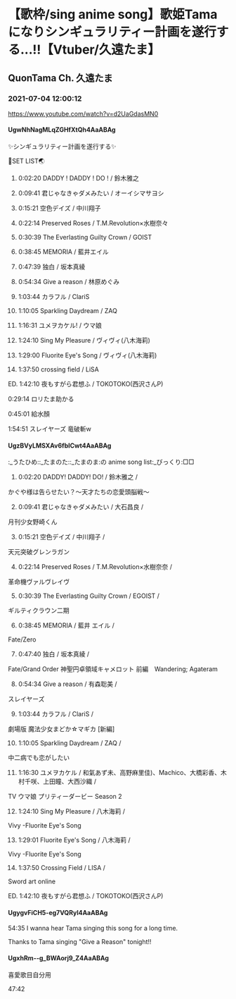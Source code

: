 # 【歌枠/sing anime song】歌姫Tamaになりシンギュラリティー計画を遂行する...!!【Vtuber/久遠たま】

## QuonTama Ch. 久遠たま

### 2021-07-04 12:00:12

https://www.youtube.com/watch?v=d2UaGdasMN0

#### UgwNhNagMLqZGHfXtQh4AaABAg

✨シンギュラリティー計画を遂行する✨



🥚SET LIST🌏



01. 0:02:20 DADDY ! DADDY ! DO ! / 鈴木雅之

02. 0:09:41 君じゃなきゃダメみたい / オーイシマサヨシ

03. 0:15:21 空色デイズ / 中川翔子

04. 0:22:14 Preserved Roses / T.M.Revolution×水樹奈々

05. 0:30:39 The Everlasting Guilty Crown / GOIST

06. 0:38:45 MEMORIA / 藍井エイル

07. 0:47:39 独白 / 坂本真綾

08. 0:54:34 Give a reason / 林原めぐみ

09. 1:03:44 カラフル / ClariS

10. 1:10:05 Sparkling Daydream / ZAQ

11. 1:16:31 ユメヲカケル! / ウマ娘

12. 1:24:10 Sing My Pleasure / ヴィヴィ(八木海莉)

13. 1:29:00 Fluorite Eye's Song / ヴィヴィ(八木海莉)

14. 1:37:50 crossing field / LiSA

ED. 1:42:10 夜もすがら君想ふ / TOKOTOKO(西沢さんP) 



0:29:14 ロリたま助かる

0:45:01 給水顏

1:54:51 スレイヤーズ 竜破斬w



#### UgzBVyLMSXAv6fbICwt4AaABAg

:_うたひめ::_たまのた::_たまのま:の anime song list:_びっくり:□□



01.	0:02:20 DADDY! DADDY! DO! / 鈴木雅之 /

かぐや様は告らせたい？～天才たちの恋愛頭脳戦～

02.	0:09:41 君じゃなきゃダメみたい / 大石昌良 /

月刊少女野崎くん

03.	0:15:21 空色デイズ / 中川翔子 /

天元突破グレンラガン

04.	0:22:14 Preserved Roses / T.M.Revolution×水樹奈奈 /

革命機ヴァルヴレイヴ

05.	0:30:39 The Everlasting Guilty Crown / EGOIST /

ギルティクラウン二期

06.	0:38:45 MEMORIA / 藍井 エイル /

Fate/Zero

07.	0:47:40 独白 / 坂本真綾 /

Fate/Grand Order 神聖円卓領域キャメロット 前編　Wandering; Agateram

08.	0:54:34 Give a reason / 有森聡美 /

スレイヤーズ

09.	1:03:44 カラフル / ClariS /

劇場版 魔法少女まどか☆マギカ [新編]

10.	1:10:05 Sparkling Daydream / ZAQ /

中二病でも恋がしたい

11.	1:16:30 ユメヲカケル / 和氣あず未、高野麻里佳)、Machico、大橋彩香、木村千咲、上田瞳、大西沙織 /

TV ウマ娘 プリティーダービー Season 2

12.	1:24:10 Sing My Pleasure / 八木海莉 / 

Vivy -Fluorite Eye's Song

13.	1:29:01 Fluorite Eye's Song / 八木海莉 /

Vivy -Fluorite Eye's Song

14.	1:37:50 Crossing Field / LISA /

Sword art online

ED. 1:42:10 夜もすがら君想ふ / TOKOTOKO(西沢さんP)



#### UgygvFiCH5-eg7VQRyl4AaABAg

54:35 I wanna hear Tama singing this song for a long time.

Thanks to Tama singing "Give a Reason" tonight!!



#### UgxhRm--g_BWAorj9_Z4AaABAg

喜愛歌目自分用

47:42

